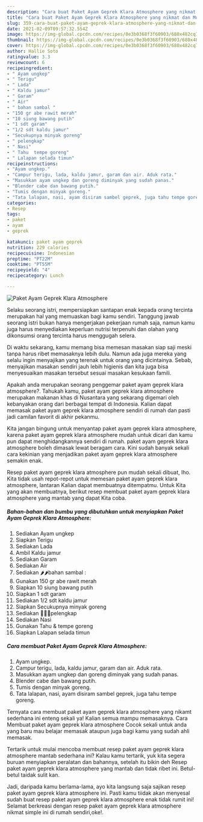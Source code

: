 ```yaml
---
description: "Cara buat Paket Ayam Geprek Klara Atmosphere yang nikmat dan Mudah Dibuat"
title: "Cara buat Paket Ayam Geprek Klara Atmosphere yang nikmat dan Mudah Dibuat"
slug: 359-cara-buat-paket-ayam-geprek-klara-atmosphere-yang-nikmat-dan-mudah-dibuat
date: 2021-02-09T09:57:32.554Z
image: https://img-global.cpcdn.com/recipes/0e3b0368f3f60903/680x482cq70/paket-ayam-geprek-klara-atmosphere-foto-resep-utama.jpg
thumbnail: https://img-global.cpcdn.com/recipes/0e3b0368f3f60903/680x482cq70/paket-ayam-geprek-klara-atmosphere-foto-resep-utama.jpg
cover: https://img-global.cpcdn.com/recipes/0e3b0368f3f60903/680x482cq70/paket-ayam-geprek-klara-atmosphere-foto-resep-utama.jpg
author: Hallie Soto
ratingvalue: 3.3
reviewcount: 6
recipeingredient:
- " Ayam ungkep"
- " Terigu"
- " Lada"
- " Kaldu jamur"
- " Garam"
- " Air"
- " bahan sambal "
- "150 gr abe rawit merah"
- "10 siung bawang putih"
- "1 sdt garam"
- "1/2 sdt kaldu jamur"
- "Secukupnya minyak goreng"
- " pelengkap"
- " Nasi"
- " Tahu  tempe goreng"
- " Lalapan selada timun"
recipeinstructions:
- "Ayam ungkep."
- "Campur terigu, lada, kaldu jamur, garam dan air. Aduk rata."
- "Masukkan ayam ungkep dan goreng diminyak yang sudah panas."
- "Blender cabe dan bawang putih."
- "Tumis dengan minyak goreng."
- "Tata lalapan, nasi, ayam disiram sambel geprek, juga tahu tempe goreng."
categories:
- Resep
tags:
- paket
- ayam
- geprek

katakunci: paket ayam geprek 
nutrition: 229 calories
recipecuisine: Indonesian
preptime: "PT22M"
cooktime: "PT55M"
recipeyield: "4"
recipecategory: Lunch

---
```



![Paket Ayam Geprek Klara Atmosphere](https://img-global.cpcdn.com/recipes/0e3b0368f3f60903/680x482cq70/paket-ayam-geprek-klara-atmosphere-foto-resep-utama.jpg)

Selaku seorang istri, mempersiapkan santapan enak kepada orang tercinta merupakan hal yang memuaskan bagi kamu sendiri. Tanggung jawab seorang istri bukan hanya mengerjakan pekerjaan rumah saja, namun kamu juga harus menyediakan keperluan nutrisi terpenuhi dan olahan yang dikonsumsi orang tercinta harus menggugah selera.

Di waktu  sekarang, kamu memang bisa memesan masakan siap saji meski tanpa harus ribet memasaknya lebih dulu. Namun ada juga mereka yang selalu ingin menyajikan yang terenak untuk orang yang dicintainya. Sebab, menyajikan masakan sendiri jauh lebih higienis dan kita juga bisa menyesuaikan masakan tersebut sesuai masakan kesukaan famili. 



Apakah anda merupakan seorang penggemar paket ayam geprek klara atmosphere?. Tahukah kamu, paket ayam geprek klara atmosphere merupakan makanan khas di Nusantara yang sekarang digemari oleh kebanyakan orang dari berbagai tempat di Indonesia. Kalian dapat memasak paket ayam geprek klara atmosphere sendiri di rumah dan pasti jadi camilan favorit di akhir pekanmu.

Kita jangan bingung untuk menyantap paket ayam geprek klara atmosphere, karena paket ayam geprek klara atmosphere mudah untuk dicari dan kamu pun dapat menghidangkannya sendiri di rumah. paket ayam geprek klara atmosphere boleh dimasak lewat beragam cara. Kini sudah banyak sekali cara kekinian yang menjadikan paket ayam geprek klara atmosphere semakin enak.

Resep paket ayam geprek klara atmosphere pun mudah sekali dibuat, lho. Kita tidak usah repot-repot untuk memesan paket ayam geprek klara atmosphere, lantaran Kalian dapat membuatnya ditempatmu. Untuk Kita yang akan membuatnya, berikut resep membuat paket ayam geprek klara atmosphere yang mantab yang dapat Kita coba.

<!--inarticleads1-->

##### Bahan-bahan dan bumbu yang dibutuhkan untuk menyiapkan Paket Ayam Geprek Klara Atmosphere:

1. Sediakan  Ayam ungkep
1. Siapkan  Terigu
1. Sediakan  Lada
1. Ambil  Kaldu jamur
1. Sediakan  Garam
1. Sediakan  Air
1. Sediakan  🌶🌶bahan sambal :
1. Gunakan 150 gr abe rawit merah
1. Siapkan 10 siung bawang putih
1. Siapkan 1 sdt garam
1. Sediakan 1/2 sdt kaldu jamur
1. Siapkan Secukupnya minyak goreng
1. Sediakan  🍚🥒🥬pelengkap
1. Sediakan  Nasi
1. Gunakan  Tahu &amp; tempe goreng
1. Siapkan  Lalapan selada timun




<!--inarticleads2-->

##### Cara membuat Paket Ayam Geprek Klara Atmosphere:

1. Ayam ungkep.
1. Campur terigu, lada, kaldu jamur, garam dan air. Aduk rata.
1. Masukkan ayam ungkep dan goreng diminyak yang sudah panas.
1. Blender cabe dan bawang putih.
1. Tumis dengan minyak goreng.
1. Tata lalapan, nasi, ayam disiram sambel geprek, juga tahu tempe goreng.




Ternyata cara membuat paket ayam geprek klara atmosphere yang nikamt sederhana ini enteng sekali ya! Kalian semua mampu memasaknya. Cara Membuat paket ayam geprek klara atmosphere Cocok sekali untuk anda yang baru mau belajar memasak ataupun juga bagi kamu yang sudah ahli memasak.

Tertarik untuk mulai mencoba membuat resep paket ayam geprek klara atmosphere mantab sederhana ini? Kalau kamu tertarik, yuk kita segera buruan menyiapkan peralatan dan bahannya, setelah itu bikin deh Resep paket ayam geprek klara atmosphere yang mantab dan tidak ribet ini. Betul-betul taidak sulit kan. 

Jadi, daripada kamu berlama-lama, ayo kita langsung saja sajikan resep paket ayam geprek klara atmosphere ini. Pasti kamu tiidak akan menyesal sudah buat resep paket ayam geprek klara atmosphere enak tidak rumit ini! Selamat berkreasi dengan resep paket ayam geprek klara atmosphere nikmat simple ini di rumah sendiri,oke!.

